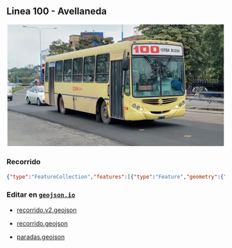## Linea 100 - Avellaneda

<p align="center"><img src="../img/landscape.webp" width="500px" /></p>

### Recorrido

```geojson
{"type":"FeatureCollection","features":[{"type":"Feature","geometry":{"type":"LineString","coordinates":[[-65.26281907454917,-26.79406142498161],[-65.26303110882407,-26.79513394251517],[-65.26319013453023,-26.7959225518802],[-65.26347284689676,-26.79701082380157],[-65.263714,-26.797986],[-65.264204,-26.79875],[-65.264632,-26.798764],[-65.265424,-26.798682],[-65.265553,-26.79881],[-65.265812,-26.799322],[-65.265945,-26.799265],[-65.26785,-26.798819],[-65.269319,-26.79855],[-65.269341,-26.798631],[-65.269815,-26.800325],[-65.270279,-26.801863],[-65.270776,-26.803619],[-65.270891,-26.804322],[-65.270725,-26.804376],[-65.268879,-26.804996],[-65.266957,-26.805572],[-65.26495,-26.806005],[-65.26296475471057,-26.806415306862952],[-65.26204582093553,-26.80675441959572],[-65.262046,-26.806969],[-65.262705,-26.808642],[-65.263595,-26.810323],[-65.263949,-26.812192],[-65.264154,-26.814028],[-65.264437,-26.815829],[-65.264525,-26.816208],[-65.264877,-26.817966],[-65.264835,-26.81838],[-65.264569,-26.818478],[-65.262628,-26.818839],[-65.260576,-26.819234],[-65.258534,-26.819613],[-65.25653,-26.819978],[-65.254493,-26.820358],[-65.252486,-26.82072],[-65.251202,-26.820948],[-65.250989,-26.820996],[-65.249092,-26.821416],[-65.24706638069371,-26.821865429741745],[-65.245022,-26.822314],[-65.243046,-26.822755],[-65.240986,-26.823202],[-65.238909,-26.823655],[-65.237012,-26.824039],[-65.236828,-26.824091],[-65.234841,-26.824532],[-65.232858,-26.824972],[-65.23086,-26.825422],[-65.228906,-26.825862],[-65.226896,-26.826299],[-65.224827,-26.826779],[-65.222875,-26.827253],[-65.220926,-26.827711],[-65.219317,-26.82812],[-65.219114,-26.828168],[-65.21716,-26.828624],[-65.21518,-26.82905],[-65.214189,-26.829184],[-65.213935,-26.82923],[-65.212499,-26.829424],[-65.21264201926986,-26.82924868116712],[-65.212009,-26.827722],[-65.211559,-26.825892],[-65.211068,-26.824064],[-65.210592,-26.82232],[-65.210408,-26.821591],[-65.21027,-26.821262],[-65.210127,-26.821253],[-65.208212,-26.821654],[-65.207198,-26.821775],[-65.20717,-26.821699],[-65.206663,-26.819956],[-65.206352,-26.819254],[-65.206245,-26.819267],[-65.204337,-26.819633],[-65.203596,-26.81967],[-65.203576,-26.819581],[-65.203204,-26.818456],[-65.203111,-26.818475],[-65.201858,-26.818815],[-65.201876,-26.818938],[-65.201903,-26.820051],[-65.199971,-26.820447],[-65.197989,-26.820879],[-65.196435,-26.821161],[-65.196233,-26.8212],[-65.19487199185659,-26.821540291617723],[-65.194678,-26.822045],[-65.195069,-26.823788],[-65.195537,-26.825541],[-65.195954,-26.827329],[-65.196255,-26.828657],[-65.196699,-26.830492],[-65.196967,-26.831792],[-65.197032,-26.832461],[-65.196901,-26.832508],[-65.19499,-26.832889],[-65.194732,-26.833062],[-65.194768,-26.833205],[-65.195191,-26.834942],[-65.195632,-26.836754],[-65.195837,-26.837283],[-65.195926,-26.837268],[-65.197804,-26.836759],[-65.19778567364854,-26.83549546696948],[-65.197942,-26.835341],[-65.199874,-26.834891],[-65.200876,-26.834657],[-65.201021,-26.834621],[-65.202884,-26.834168],[-65.20483,-26.833672],[-65.206787,-26.833295],[-65.208269,-26.833039],[-65.208588,-26.833025],[-65.210545,-26.832686],[-65.21273713768151,-26.832247715055168],[-65.214544,-26.831944],[-65.216551,-26.831634],[-65.218541,-26.831201],[-65.219077,-26.831099],[-65.219247,-26.831059],[-65.220901,-26.830581],[-65.221024,-26.830469],[-65.222958,-26.830075],[-65.224927,-26.829613],[-65.226889,-26.829173],[-65.228845,-26.828717],[-65.230864,-26.828245],[-65.232779,-26.827756],[-65.232776,-26.82766],[-65.232344,-26.825956],[-65.232166,-26.825213],[-65.232274,-26.825014],[-65.232526,-26.824945],[-65.234434,-26.824555],[-65.236434,-26.824105],[-65.238441,-26.823654],[-65.240459,-26.823198],[-65.242311,-26.822799],[-65.244322,-26.822352],[-65.24636759301761,-26.821904815483567],[-65.248344,-26.82145],[-65.250339,-26.821036],[-65.250579,-26.820988],[-65.250694,-26.82097],[-65.252691,-26.820563],[-65.254669,-26.820222],[-65.256682,-26.819841],[-65.258704,-26.81946],[-65.260742,-26.819092],[-65.262692,-26.818749],[-65.264675,-26.818296],[-65.264669,-26.818212],[-65.264236,-26.816534],[-65.263777,-26.814692],[-65.263327,-26.812917],[-65.262862,-26.811104],[-65.262394,-26.809318],[-65.261769,-26.807611],[-65.261804,-26.807308],[-65.261715,-26.806717],[-65.261669,-26.806572],[-65.26196826985915,-26.806424049166917],[-65.263908,-26.806048],[-65.265933,-26.805623],[-65.267907,-26.805143],[-65.269797,-26.804438],[-65.270757,-26.803989],[-65.27026,-26.802306],[-65.269749,-26.800498],[-65.26925,-26.798745],[-65.269007,-26.798578],[-65.26714,-26.79902],[-65.265663,-26.799253],[-65.265026,-26.797592],[-65.264427,-26.795827],[-65.263933,-26.794074]]},"properties":{"name":"Linea 100 - Avellaneda"}}]}
```

### Editar en [`geojson.io`](https://geojson.io/#map=11/-26.8139/-65.2008)

- [recorrido.v2.geojson](https://geojson.io/#data=data:text/x-url,https%3A%2F%2Fraw.githubusercontent.com%2FFrancoJavierGadea%2FTucuman-colectivos%2Frefs%2Fheads%2Fmain%2Fpublic%2Fdata%2Finterurbano%2F100%2Favellaneda%2Frecorrido.v2.geojson)

- [recorrido.geojson](https://geojson.io/#data=data:text/x-url,https%3A%2F%2Fraw.githubusercontent.com%2FFrancoJavierGadea%2FTucuman-colectivos%2Frefs%2Fheads%2Fmain%2Fpublic%2Fdata%2Finterurbano%2F100%2Favellaneda%2Frecorrido.geojson)

- [paradas.geojson](https://geojson.io/#data=data:text/x-url,https%3A%2F%2Fraw.githubusercontent.com%2FFrancoJavierGadea%2FTucuman-colectivos%2Frefs%2Fheads%2Fmain%2Fpublic%2Fdata%2Finterurbano%2F100%2Favellaneda%2Fparadas.geojson)
